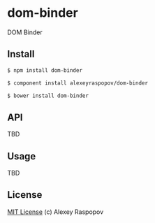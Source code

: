 # dom-binder

DOM Binder

## Install

```bash
$ npm install dom-binder
```

```bash
$ component install alexeyraspopov/dom-binder
```

```bash
$ bower install dom-binder
```

## API

TBD

## Usage

TBD

## License

[MIT License](http://en.wikipedia.org/wiki/MIT_License) (c) Alexey Raspopov
